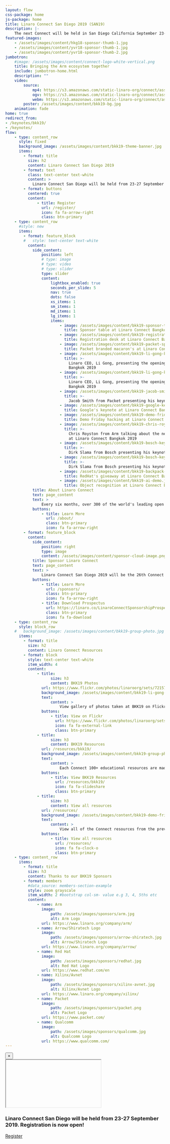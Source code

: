 ```yaml
---
layout: flow
css-package: home
js-package: home
title: Linaro Connect San Diego 2019 (SAN19)
description: |-
    The next Connect will be held in San Diego California September 23-27, 2019. Registration will be announced in May 2019
featured-images:
    - /assets/images/content/hkg18-sponsor-thumb-1.jpg
    - /assets/images/content/yvr18-sponsor-thumb-1.jpg
    - /assets/images/content/yvr18-sponsor-thumb-2.jpg
jumbotron:
    #image: /assets/images/content/connect-logo-white-vertical.png
    title: Bringing the Arm ecosystem together
    include: jumbotron-home.html
    description: ""
    video: 
        source:
            mp4: https://s3.amazonaws.com/static-linaro-org/connect/assets/videos/LinaroConnectPromo.mp4
            ogv: https://s3.amazonaws.com/static-linaro-org/connect/assets/videos/LinaroConnectPromo.ogv
            webm: https://s3.amazonaws.com/static-linaro-org/connect/assets/videos/LinaroConnectPromo.webm
        poster: /assets/images/content/bkk19-bg.jpg
    animation: fade
home: true
redirect_from:
- /keynotes/bkk19/
- /keynotes/
flow: 
    - type: content_row
      style: fixed
      background_image: /assets/images/content/bkk19-theme-banner.jpg
      items:
        - format: title
          size: h2
          content: Linaro Connect San Diego 2019
        - format: text
          class: text-center text-white
          content: >
            Linaro Connect San Diego will be held from 23-27 September 2019. Registration is now open!
        - format: buttons
          centered: true
          content:
              - title: Register
                url: /register/
                icon: fa fa-arrow-right
                class: btn-primary
    - type: content_row
      #style: new
      items:
        - format: feature_block
        #   style: text-center text-white
          content:
            side_content:
                position: left
                # type: image
                # type: video
                # type: slider
                type: slider
                content:
                    lightbox_enabled: true
                    seconds_per_slide: 5
                    nav: true
                    dots: false
                    xs_items: 1
                    sm_items: 1
                    md_items: 1
                    lg_items: 1 
                    items:
                        - image: /assets/images/content/bkk19-sponsor-table.jpg
                          title: Sponsor table at Linaro Connect Bangkok 2019
                        - image: /assets/images/content/bkk19-registration-desk.jpg
                          title: Registration desk at Linaro Connect Bangkok 2019
                        - image: /assets/images/content/bkk19-packet-sponsored-food.jpg
                          title: Packet branded macaron's at Linaro Connect Bangkok 2019
                        - image: /assets/images/content/bkk19-li-gong-keynote-linaro-matters.jpg
                          title: >-
                            Linaro CEO, Li Gong, presenting the opening keynote at Linaro Connect
                            Bangkok 2019
                        - image: /assets/images/content/bkk19-li-gong-keynote.jpg
                          title: >-
                            Linaro CEO, Li Gong, presenting the opening keynote at Linaro Connect
                            Bangkok 2019
                        - image: /assets/images/content/bkk19-jacob-smith-packet-keynote.jpg
                          title: >-
                            Jacob Smith from Packet presenting his keynote at Linaro Connect Bangkok 2019
                        - image: /assets/images/content/bkk19-google-keynote.jpg
                          title: Google's keynote at Linaro Connect Bangkok 2019
                        - image: /assets/images/content/bkk19-demo-friday.jpg
                          title: Demo Friday hacking at Linaro Connect Bangkok 2019
                        - image: /assets/images/content/bkk19-chris-royston-arm-developer-talk.jpg
                          title: >-
                            Chris Royston from Arm talking about the new revision of developer.arm.com
                            at Linaro Connect Bangkok 2019
                        - image: /assets/images/content/bkk19-bosch-keynote-2.jpg
                          title: >-
                            Dirk Slama from Bosch presenting his keynote at Linaro Connect Bangkok 2019
                        - image: /assets/images/content/bkk19-bosch-keynote.jpg
                          title: >-
                            Dirk Slama from Bosch presenting his keynote at Linaro Connect Bangkok 2019
                        - image: /assets/images/content/bkk19-backpack-giveaway.jpg
                          title: RedHat's giveaway at Linaro Connect Bangkok 2019.
                        - image: /assets/images/content/bkk19-ai-demo.jpg
                          title: Object recognition at Linaro Connect Bangkok 2019
            title: About Linaro Connect
            text: page_content
            text: >
                Every six months, over 300 of the world's leading open source engineers working on Arm get together for a full week of engineering sessions and hacking at Linaro Connect. The next Connect will be held in San Diego California September 23-27, 2019. Registration will be announced in May 2019.
            buttons:
                - title: Learn More
                  url: /about/
                  class: btn-primary
                  icon: fa fa-arrow-right
        - format: feature_block
          content:
            side_content:
                position: right
                type: image
                content: /assets/images/content/sponsor-cloud-image.png
            title: Sponsor Linaro Connect
            text: page_content
            text: >
                Linaro Connect San Diego 2019 will be the 26th Connect since Linaro started in June 2010. Hundreds of the world’s best Linux on Arm developers come to Linaro Connect each time because they know it is the leading place to meet with the global community and to learn about what is going on in the industry. Sponsorship of the event puts your brand in front of all the event attendees – both the 400+ on-site and all those who participate remotely, as well as the thousands who view the website and social media before, during and after the event.
            buttons:
                - title: Learn More
                  url: /sponsors/
                  class: btn-primary
                  icon: fa fa-arrow-right
                - title: Download Prospectus
                  url: https://linaro.co/LinaroConnectSponsorshipProspectus
                  class: btn-primary
                  icon: fa fa-download
    - type: content_row
      style: block_row
    #   background_image: /assets/images/content/bkk19-group-photo.jpg
      items:
        - format: title
          size: h2
          content: Linaro Connect Resources
        - format: block
          style: text-center text-white
          item_width: 4
          content: 
              - title: 
                    size: h3
                    content: BKK19 Photos
                url: https://www.flickr.com/photos/linaroorg/sets/72157695573962940
                background_image: /assets/images/content/bkk19-li-gong-keynote-linaro-matters.jpg
                text:
                    content: >
                        View gallery of photos taken at BKK19 on Flickr.
                buttons:
                    - title: View on Flickr
                      url: https://www.flickr.com/photos/linaroorg/sets/72157695573962940
                      icon: fa fa-external-link
                      class: btn-primary
              - title: 
                    size: h3
                    content: BKK19 Resources
                url: /resources/bkk19/
                background_image: /assets/images/content/bkk19-group-photo.jpg
                text:
                    content: >
                        Each Connect 100+ educational resources are made available to the public. See the resources from BKK19.
                buttons:
                    - title: View BKK19 Resources
                      url: /resources/bkk19/
                      icon: fa fa-slideshare
                      class: btn-primary
              - title: 
                    size: h3
                    content: View all resources
                url: /resources/
                background_image: /assets/images/content/bkk19-demo-friday.jpg
                text:
                    content: >
                        View all of the Connect resources from the previous Linaro Connect events.
                buttons:
                    - title: View all resources
                      url: /resources/
                      icon: fa fa-clock-o
                      class: btn-primary
    - type: content_row
      items:
        - format: title
          size: h3
          content: Thanks to our BKK19 Sponsors
        - format: members
          #data_source: members-section-example
          style: zoom grayscale
          item_width: 2 #bootstrap col-sm- value e.g 3, 4, 5ths etc
          content: 
              - name: Arm
                image:
                    path: /assets/images/sponsors/arm.jpg
                    alt: Arm Logo
                url: https://www.linaro.org/company/arm/
              - name: Arrow/Shiratech Logo
                image:
                    path: /assets/images/sponsors/arrow-shiratech.jpg
                    alt: Arrow/Shiratech Logo
                url: https://www.linaro.org/company/arrow/
              - name: Red Hat
                image:
                    path: /assets/images/sponsors/redhat.jpg
                    alt: Red Hat Logo
                url: https://www.redhat.com/en
              - name: Xilinx/Avnet
                image:
                    path: /assets/images/sponsors/xilinx-avnet.jpg
                    alt: Xilinx/Avnet Logo
                url: https://www.linaro.org/company/xilinx/
              - name: Packet
                image:
                    path: /assets/images/sponsors/packet.png
                    alt: Packet Logo
                url: https://www.packet.com/
              - name: Qualcomm
                image:
                    path: /assets/images/sponsors/qualcomm.jpg
                    alt: Qualcomm Logo
                url: https://www.qualcomm.com/
---
```

<!-- Modal -->
<div class="modal fade" id="myModal" tabindex="-1" role="dialog" aria-labelledby="exampleModalLabel" aria-hidden="true">
    <div class="modal-dialog" role="document">
        <div class="modal-content">
            <div class="modal-body">
                <button type="button" class="close" data-dismiss="modal" aria-label="Close">
                    <span aria-hidden="true">&times;</span>
                </button>
                <!-- 16:9 aspect ratio -->
                <div class="embed-responsive embed-responsive-16by9">
                    <iframe class="embed-responsive-item" src="" id="video" allowscriptaccess="always">></iframe>
                </div>
            </div>
        </div>
    </div>
</div>
<!-- https://calendar.google.com/calendar/embed?src=so80ggb57tspjgucpqn1gort0s%40group.calendar.google.com&mode=AGENDA&ctz=Asia/Bangkok&dates=20190401%2F20190405 -->
<div class="row flex-row upcoming-connect padded-row-30 bg-row fixed" style="background-image: url(/assets/images/content/bkk19-theme-banner.jpg);height:400px;">
    <div class="container flex-container">
        <h3 class="home-text text-white flex-center">Linaro Connect San Diego will be held from 23-27 September 2019. Registration is now open!</h3>
        <a href="/register/" class="btn btn-primary">Register</a> 
    </div>
</div>
<div class="row content-row" id="current-sponsors">
    <div class="container">
        <div class="row">
            <div class="col-xs-12 text-center">
                <h2>Thanks to our BKK19 Sponsors</h2>
            </div>
        </div>
        <div class="row">
            {% if site.connect-status == "pre" %}
                {% assign connect-code = site.connect-code | downcase %}
            {% else %}
                {% assign connect-code = site.previous-connect-code | downcase %}
            {% endif %}
            {% for sponsor in site.data.sponsors %}
            {% if sponsor.events contains connect-code %}
            {% if sponsor.type == "lead" %}
            <div class="col-xs-6 col-sm-2  text-center lead-sponsor">
                <div class="sponsor" data-toggle="tooltip" data-container="body" data-placement="top" title="Lead Sponsor">
                    <a href="{{sponsor.url}}" target="_blank" data-toggle="tooltip" data-po>
                        <img class="{% if sponsor.class %}{{sponsor.class}}{% endif %}img-responsive lazyload" src="data:image/gif;base64,R0lGODlhAQABAAAAACH5BAEKAAEALAAAAAABAAEAAAICTAEAOw=="
                            data-src="/assets/images/sponsors/{{sponsor.image}}" />
                    </a>
                </div>
            </div>
            {% else %}
            <div class="col-xs-6 col-sm-2 text-center connect-sponsor">
                <div class="sponsor {% if sponsor.padded %}padded{% endif %}" data-toggle="tooltip" data-container="body" data-placement="top" title="Sponsor">
                    <a href="{{sponsor.url}}" target="_blank">
                        <img class="{% if sponsor.class %}{{sponsor.class}}{% endif %} img-responsive lazyload" src="data:image/gif;base64,R0lGODlhAQABAAAAACH5BAEKAAEALAAAAAABAAEAAAICTAEAOw=="
                            data-src="/assets/images/sponsors/{{sponsor.image}}" />
                    </a>
                </div>
            </div>
            {% endif %}
            {% endif %}
            {% endfor %}
        </div>
    </div>
</div>
<div class="row flex-row intro-row content-row padded-row-30 shadowed-row">
    <div class="container">
        <p class="home-text text-white">
            Every six months, over 300 of the world's leading open source engineers working on Arm get together for a full week of
            engineering sessions and hacking at Linaro Connect. The next Connect will be held in San Diego California September 23-27, 2019. <a href="https://connect.linaro.org/register/">Registration</a> is now open.
        </p>
    </div>
</div>

<div class="row flex-row padded-row-30 content-row" id="sponsorship-row">
    <div class="container text-center">
        <h3>Sponsor Linaro Connect</h3>
        <p class="home-text">
            Linaro Connect San Diego 2019 will be the 26th Connect since Linaro started in June 2010.
            Hundreds of the world’s best Linux on Arm developers come to Linaro Connect each time because
            they know it is the leading place to meet with the global community and to learn about what is
            going on in the industry.
            
            Sponsorship of the event puts your brand in front of all the event attendees – both the 400+
            on-site and all those who participate remotely, as well as the thousands who view the website
            and social media before, during and after the event.
        </p>
        <div class="sponsors">
            {% for sponsor in site.data.sponsors %}
                <div class="col-xs-6 col-sm-3 sponsor-col {% if sponsor.padded %}padded{% endif %}">
                    <a href="{{sponsor.url}}">
                        <img class="img-responsive lazyload {% if sponsor.class %}{{sponsor.class}}{% endif %}" data-src="/assets/images/sponsors/{{sponsor.image}}"
                        src="data:image/gif;base64,R0lGODlhAQABAAAAACH5BAEKAAEALAAAAAABAAEAAAICTAEAOw==" alt="{{sponsor.name}} logo"/>
                    </a>
                </div>
            {% endfor %}
        </div>
        <p id="buttons" class="text-center">
            <a href="/sponsors/" class="btn btn-linaro-home">More details</a>
        </p>
    </div>
</div>
<div class="row content-row padded-row-30" id="social-media">
    <div class="container text-center text-white">
        <h3 class="text-white">Follow us on social media</h3>
        <div class="col-xs-6 col-sm-2">
            <a href="https://www.linkedin.com/company/{{site.data.settings.linkedin_username}}">
                <div class="social-media-block">
                    <i class="fa fa-linkedin-square"></i>
                    LinkedIn
                </div>
            </a>
        </div>
        <div class="col-xs-6 col-sm-2">
            <a href="https://facebook.com/{{site.data.settings.facebook_username}}">
                <div class="social-media-block">
                    <i class="fa fa-facebook-square"></i>
                    Facebook
                </div>
            </a>
        </div>
        <div class="col-xs-6 col-sm-2">
            <a href="https://youtube.com/{{site.data.settings.youtube_username}}">  
                <div class="social-media-block">
                    <i class="fa fa-youtube-square"></i>
                    YouTube
                </div>
            </a>
        </div>
        <div class="col-xs-6 col-sm-2">
            <a href="https://twitter.com/{{site.data.settings.twitter_username}}">
                <div class="social-media-block">
                    <i class="fa fa-twitter-square"></i>
                    Twitter
                </div>
            </a>
        </div>
        <div class="col-xs-6 col-sm-2">
            <a href="https://instagram.com/{{site.data.settings.instagram_username}}">
                <div class="social-media-block">
                    <i class="fa fa-instagram"></i>
                    Instagram
                </div>
            </a>
        </div>
        <div class="col-xs-6 col-sm-2">
            <a href="https://www.linaro.org/blog/">
                <div class="social-media-block">
                    <i class="fa fa-edit"></i>
                    Linaro Blog
                </div>
            </a>
        </div>
    </div>
</div>

<div class="row content-row" id="previous-links">
    <div class="container no-padding" style="margin-top:30px;">
        <div class="row">
            <div class="col-xs-12 text-center text-center">
                <h2>Connect Resources</h2>
            </div>
        </div>
        <div class="row">
            <div class="col-md-4 text-center">
                <div class="block" style="background: linear-gradient(
            rgba(0, 0, 0, 0.7), 
            rgba(0, 0, 0, 0.7)
        ), url(/assets/images/content/{{site.previous-connect-code | downcase }}-thumb.png);  background-size: cover;">
                    <h4>{{site.previous-connect-code}} Photos</h4>
                    <p>
                        See our photos from Connect.
                    </p>
                    <a href="https://www.flickr.com/photos/linaroorg/sets/72157695573962940" class="btn btn-primary">View on Flickr</a>
                </div>
            </div>
            <div class="col-md-4 text-center">
                <div class="block" style="background: linear-gradient(
            rgba(0, 0, 0, 0.7), 
            rgba(0, 0, 0, 0.7)
        ), url(/assets/images/content/{{site.previous-connect-code | downcase }}-thumb.png);  background-size: cover;">
                    <h4>{{site.previous-connect-code}} Resources</h4>
                    <p>
                        View the {{site.previous-connect-code}} resources.
                    </p>
                    <a href="/resources/{{site.previous-connect-code | downcase }}/" class="btn btn-primary">View Resources</a>
                </div>
            </div>
            <div class="col-md-4 text-center">
                <div class="block" style="background: linear-gradient(
            rgba(0, 0, 0, 0.7), 
            rgba(0, 0, 0, 0.7)
        ), url(/assets/images/featured-images/bkk19/BKK19-100K.png);  background-size: cover;">
                    <h4>{{site.previous-connect-code}} Opening Keynote</h4>
                    <p>
                        and announcments
                    </p>
                    <a href="/resources/bkk19/bkk19-100k/" class="btn btn-primary">Watch Keynote</a>
                </div>
            </div>
        </div>
    </div>
</div>
<div class="row" id="connect-row">
    <div class="owl-carousel owl-theme" id="connect-event-slider">
        {% assign connect_events = site.data.connects %}
        {% for event in connect_events %}
        <a href="/resources/{{event.id | downcase }}" target="_blank">
            <div class="item event-item">
                <img class="event-image lazyload" src="data:image/gif;base64,R0lGODlhAQABAAAAACH5BAEKAAEALAAAAAABAAEAAAICTAEAOw==" 
                data-src="/assets/images/content/{{event.placeholder}}" alt="{{event.long-name}} Image"/>
                <div class="event-details-block">
                    <h3>{{event.long-name}}</h3> 
                    <span class="date start">
                        {{event.start-date | date: "%A "}}{% assign d = event.start-date | date: "%-d" %} {% case d %} {% when '1' or '21' or
                        '31' %}{{ d }}st {% when '2' or '22' %}{{ d }}nd {% when '3' or '23' %}{{ d }}rd {% else %}{{ d }}th {% endcase %}
                        {{event.start-date | date: "%B, %Y"}}
                    </span>
                    -
                    <span class="date end">
                        {{event.end-date | date: "%A "}}{% assign d = event.end-date | date: "%-d" %} {% case d %} {% when '1' or '21' or '31'
                        %}{{ d }}st {% when '2' or '22' %}{{ d }}nd {% when '3' or '23' %}{{ d }}rd {% else %}{{ d }}th {% endcase %} {{event.end-date
                        | date: "%B , %Y"}}
                    </span>   
                </div>
            </div>
        </a>
        {% endfor %}
    </div>
</div>